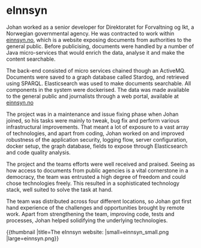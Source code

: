 # eInnsyn

Johan worked as a senior developer for Direktoratet for Forvaltning og Ikt, a Norwegian governmental agency. He was contracted to work within [einnsyn.no](https://www.einnsyn.no), which is a website exposing documents from authorities to the general public. Before publicising, documents were handled by a number of Java micro-services that would enrich the data, analyse it and make the content searchable.

The back-end consisted of micro services chained though an ActiveMQ. Documents were saved to a graph database called Stardog, and retrieved using SPARQL. Elasticsearch was used to make documents searchable. All components in the system were dockerised. The data was made available to the general public and journalists through a web portal, available at [einnsyn.no](https://www.einnsyn.no)

The project was in a maintenance and issue fixing phase when Johan joined, so his tasks were mainly to tweak, bug fix and perform various infrastructural improvements. That meant a lot of exposure to a vast array of technologies, and apart from coding, Johan worked on and improved robustness of the application security, logging flow, server configuration, docker setup, the graph database, fields to expose through Elasticsearch and code quality analysis.

The project and the teams efforts were well received and praised. Seeing as how access to documents from public agencies is a vital cornerstone in a democracy, the team was entrusted a high degree of freedom and could chose technologies freely. This resulted in a sophisticated technology stack, well suited to solve the task at hand.

The team was distributed across four different locations, so Johan got first hand experience of the challenges and opportunities brought by remote work. Apart from strengthening the team, improving code, tests and processes, Johan helped solidifying the underlying technologies.


{{thumbnail |title=The eInnsyn website: |small=einnsyn_small.png |large=einnsyn.png}}
